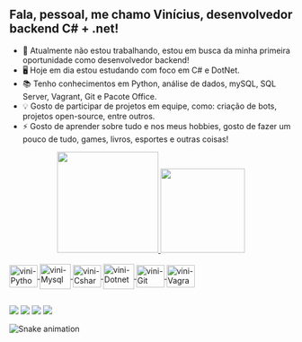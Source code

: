 ## Fala, pessoal, me chamo Vinícius, desenvolvedor backend C# + .net!

- 🔭 Atualmente não estou trabalhando, estou em busca da minha primeira oportunidade como desenvolvedor backend!
- 🖥️ Hoje em dia estou estudando com foco em C# e DotNet.
- 📚 Tenho conhecimentos em Python, análise de dados, mySQL, SQL Server, Vagrant, Git e Pacote Office.
- 💡 Gosto de participar de projetos em equipe, como: criação de bots, projetos open-source, entre outros. <!-- 🤔 I’m looking for help with ... - 💬 Ask me about .. - 📫 --> 
- ⚡ Gosto de aprender sobre tudo e nos meus hobbies, gosto de fazer um pouco de tudo, games, livros, esportes e outras coisas!


<div align="center">
  <a href="https://vnvini.carrd.co">
  <img height="180em" src="https://github-readme-stats.vercel.app/api?username=vnrodrigues&show_icons=true&theme=highcontrast&include_all_commits=true&count_private=true"/>
  <img height="150em" src="https://github-readme-stats.vercel.app/api/top-langs/?username=vnrodrigues&layout=compact&langs_count=7&theme=highcontrast"/>
  <!-- <img height="180em" src="https://github-readme-stats.vercel.app/api/top-langs/?username=&layout=compact&langs_count=7&theme=dracula"/> -->
</div>
  
  
<div style="display: inline_block"><br>
  <img align="center" alt="vini-Python" height="40" width="50" src="https://cdn.jsdelivr.net/gh/devicons/devicon/icons/python/python-original.svg">
  <img align="center" alt="vini-Mysql" height="45" width="55" src="https://cdn.jsdelivr.net/gh/devicons/devicon/icons/mysql/mysql-original-wordmark.svg">
  <img align="center" alt="vini-Csharp" height="40" width="50" src="https://cdn.jsdelivr.net/gh/devicons/devicon/icons/csharp/csharp-original.svg">
  <img align="center" alt="vini-Dotnet" height="45" width="55" src="https://cdn.jsdelivr.net/gh/devicons/devicon/icons/dot-net/dot-net-plain-wordmark.svg">
  <img align="center" alt="vini-Git" height="40" width="50" src="https://cdn.jsdelivr.net/gh/devicons/devicon/icons/git/git-original.svg">
  <img align="center" alt="vini-Vagrant" height="40" width="50" src="https://cdn.jsdelivr.net/gh/devicons/devicon/icons/vagrant/vagrant-original.svg">
</div>
  
  
  ##
  
  
<div> 
  <a href="https://instagram.com/vnrodrigs" target="_blank"><img src="https://img.shields.io/badge/-Instagram-%23E4405F?style=for-the-badge&logo=instagram&logoColor=white" target="_blank"></a>
 	<a href="https://www.twitch.tv/vnrodrigues_" target="_blank"><img src="https://img.shields.io/badge/Twitch-9146FF?style=for-the-badge&logo=twitch&logoColor=white" target="_blank"></a>
  <a href = "mailto:vinicius712rodriguesi@gmail.com"><img src="https://img.shields.io/badge/Gmail-D14836?style=for-the-badge&logo=gmail&logoColor=white" target="_blank"></a>
  <a href="https://www.linkedin.com/in/vinicius-rodri-oliver" target="_blank"><img src="https://img.shields.io/badge/-LinkedIn-%230077B5?style=for-the-badge&logo=linkedin&logoColor=white" target="_blank"></a> 
 
  
  ![Snake animation](https://github.com/vnrodrigues/vnrodrigues/blob/output/github-contribution-grid-snake.svg)
 
  
</div>

